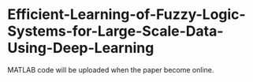 # Efficient-Learning-of-Fuzzy-Logic-Systems-for-Large-Scale-Data-Using-Deep-Learning

MATLAB code will be uploaded when the paper become online.
